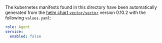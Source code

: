 The kubernetes manifests found in this directory have been automatically generated
from the [helm chart `vector/vector`](https://github.com/vectordotdev/helm-charts/tree/master/charts/vector)
version 0.10.2 with the following `values.yaml`:

```yaml
role: Agent
service:
  enabled: false
```
